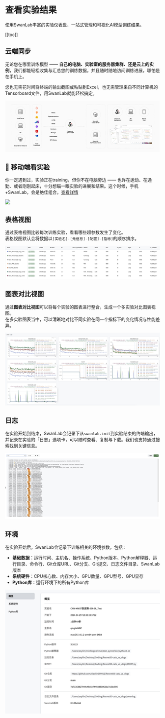# 查看实验结果

使用SwanLab丰富的实验仪表盘，一站式管理和可视化AI模型训练结果。

[[toc]]

## 云端同步

无论您在哪里训练模型 —— **自己的电脑、实验室的服务器集群、还是云上的实例**，我们都能轻松收集与汇总您的训练数据，并且随时随地访问训练进展，哪怕是在手机上。

您也无需花时间将终端的输出截图或粘贴到Excel，也无需管理来自不同计算机的Tensorboard文件，用SwanLab就能轻松搞定。

![](./view-result/cloud.jpg)


## 📱 移动端看实验

你一定遇到过，实验正在training，但你不在电脑旁边 —— 也许在运动、在通勤、或者刚刚起床，十分想瞄一眼实验的进展和结果。这个时候，手机+SwanLab，会是绝佳组合。[查看详情](../general/app.md)

![](../general/app/android.png)


## 表格视图

通过表格视图比较每次训练实验，看看哪些超参数发生了变化。  
表格视图默认会将数据以`[实验名]-[元信息]-[配置]-[指标]`的顺序排序。

![view-result](/assets/view-result-1.jpg)


## 图表对比视图

通过**图表对比视图**可以将每个实验的图表进行整合，生成一个多实验对比图表视图。  
在多实验图表当中，可以清晰地对比不同实验在同一个指标下的变化情况与性能差异。

![chart-comparison](/assets/chart-comparison.jpg)


## 日志

在实验开始到结束，SwanLab会记录下从`swanlab.init`到实验结束的终端输出，并记录在实验的「日志」选项卡，可以随时查看、复制与下载。我们也支持通过搜索找到关键信息。

![logging](/assets/logging.jpg)


## 环境

在实验开始后，SwanLab会记录下训练相关的环境参数，包括：

- **基础数据**：运行时间、主机名、操作系统、Python版本、Python解释器、运行目录、命令行、Git仓库URL、Git分支、Git提交、日志文件目录、SwanLab版本
- **系统硬件**：CPU核心数、内存大小、GPU数量、GPU型号、GPU显存
- **Python库**：运行环境下的所有Python库

![environment](/assets/environment.jpg)